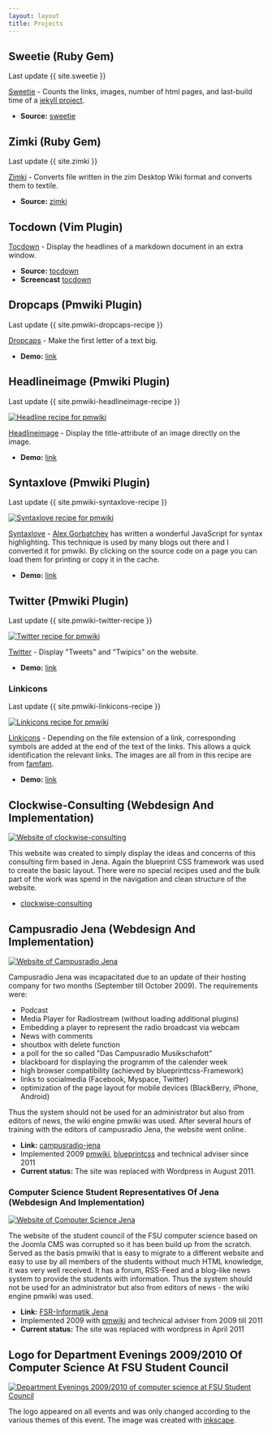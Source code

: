 ```yaml
---
layout: layout
title: Projects
---
```


## Sweetie (Ruby Gem)

<section class="lastupdate">
  Last update {{ site.sweetie }}
</section>

<div class="clearfix"></div>

[Sweetie](https://rubygems.org/gems/sweetie) - Counts the links, images, number of html pages, and last-build time of a [jekyll project](http://jekyllrb.com).

- **Source:** [sweetie](https://github.com/matthias-guenther/sweetie)


## Zimki (Ruby Gem)

<section class="lastupdate">
  Last update {{ site.zimki }}
</section>

<div class="clearfix"></div>

[Zimki](https://rubygems.org/gems/zimki) - Converts file written in the zim Desktop Wiki format and converts them to textile.

- **Source:** [zimki](https://github.com/matthias-guenther/zimki)


## Tocdown (Vim Plugin)

[Tocdown](http://www.vim.org/scripts/script.php?script_id=3856) - Display the headlines of a markdown document in an extra window.

- **Source:** [tocdown](https://github.com/matthias-guenther/tocdown)
- **Screencast** [tocdown](http://www.screenr.com/zvos)


## Dropcaps (Pmwiki Plugin)

<section class="lastupdate">
  Last update {{ site.pmwiki-dropcaps-recipe }}
</section>

<div class="clearfix"></div>

[Dropcaps](http://www.pmwiki.org/wiki/Cookbook/Dropcaps) - Make the first letter of a text big.

- **Demo:** [link](http://pmwiki.wikimatze.de/pmwiki-2.2.5/pmwiki.php?n=Main.DropCaps)


## Headlineimage (Pmwiki Plugin)

<section class="lastupdate">
  Last update {{ site.pmwiki-headlineimage-recipe }}
</section>

<div class="clearfix"></div>

<a href="http://farm8.staticflickr.com/7213/7284689512_f855d570b6.jpg" title="Headline recipe for pmwiki" class="fancybox"><img src="http://farm8.staticflickr.com/7213/7284689512_f855d570b6_n.jpg" class="center" alt="Headline recipe for pmwiki"/></a>

[Headlineimage](http://www.pmwiki.org/wiki/Cookbook/HeadlineImage) - Display the title-attribute of an image directly on the image.

- **Demo:** [link](http://pmwiki.wikimatze.de/pmwiki-2.2.5/pmwiki.php?n=Main.Headlineimage)


## Syntaxlove (Pmwiki Plugin)

<section class="lastupdate">
  Last update {{ site.pmwiki-syntaxlove-recipe }}
</section>

<div class="clearfix"></div>

<a href="http://farm9.staticflickr.com/8005/7284689280_87ac2f7271_b.jpg" title="Syntaxlove recipe for pmwiki" class="fancybox"><img src="http://farm9.staticflickr.com/8005/7284689280_87ac2f7271_z.jpg" class="center" alt="Syntaxlove recipe for pmwiki"/></a>

[Syntaxlove](http://www.pmwiki.org/wiki/Cookbook/Syntaxlove) - [Alex Gorbatchev](http://alexgorbatchev.com/SyntaxHighlighter) has written a wonderful JavaScript for syntax highlighting. This technique is used by many blogs out there and I converted it for pmwiki. By clicking on the source code on a page you can load them for printing or copy it in the cache.

- **Demo:** [link](http://pmwiki.wikimatze.de/pmwiki-2.2.5/pmwiki.php?n=Main.Syntaxlove)


## Twitter (Pmwiki Plugin)

<section class="lastupdate">
  Last update {{ site.pmwiki-twitter-recipe }}
</section>

<div class="clearfix"></div>

<a href="http://farm9.staticflickr.com/8162/7284689208_f21d51eb35_b.jpg" title="Twitter recipe for pmwiki" class="fancybox"><img src="http://farm9.staticflickr.com/8162/7284689208_f21d51eb35_z.jpg" class="center" alt="Twitter recipe for pmwiki"/></a>

[Twitter](http://www.pmwiki.org/wiki/Cookbook/Twitter) - Display "Tweets" and "Twipics" on the
website.

- **Demo:** [link](http://pmwiki.wikimatze.de/pmwiki-2.2.5/pmwiki.php?n=Main.Twitter)


### Linkicons

<section class="lastupdate">
  Last update {{ site.pmwiki-linkicons-recipe }}
</section>

<div class="clearfix"></div>

<a href="http://farm9.staticflickr.com/8011/7284599918_342e65a2bd.jpg" title="Linkicons recipe for pmwiki" class="fancybox"><img src="http://farm9.staticflickr.com/8011/7284599918_342e65a2bd.jpg" class="center" alt="Linkicons recipe for pmwiki"/></a>

[Linkicons](http://www.pmwiki.org/wiki/Cookbook/LinkIcons) - Depending on the file extension of a
link, corresponding symbols are added at the end of the text of the links.  This allows a quick
identification the relevant links. The images are all from in this recipe are from
[famfam](http://www.famfamfam.com).

- **Demo:** [link](http://pmwiki.wikimatze.de/pmwiki-2.2.5/pmwiki.php?n=Main.Linkicons)


## Clockwise-Consulting (Webdesign And Implementation)

<a href="http://farm8.staticflickr.com/7240/7284690144_abb5849b80_b.jpg" title="Website of clockwise-consulting" class="fancybox"><img src="http://farm8.staticflickr.com/7240/7284690144_abb5849b80_z.jpg" class="center" alt="Website of clockwise-consulting"/></a>

This website was created to simply display the ideas and concerns of this consulting firm based in
Jena. Again the blueprint CSS framework was used to create the basic layout. There were no special
recipes used and the bulk part of the work was spend in the navigation and clean structure of the
website.

- [clockwise-consulting](http://www.clockwise-consulting.de)


## Campusradio Jena (Webdesign And Implementation)

<a href="http://farm9.staticflickr.com/8166/7284688770_746fe6c8ab_b.jpg" title="Website of Campusradio Jena" class="fancybox"><img src="http://farm9.staticflickr.com/8166/7284688770_746fe6c8ab_z.jpg" class="center" alt="Website of Campusradio Jena"/></a>

Campusradio Jena was incapacitated due to an update of their hosting company for two months (September till October 2009). The requirements were:


- Podcast
- Media Player for Radiostream (without loading additional plugins)
- Embedding a player to represent the radio broadcast via webcam
- News with comments
- shoutbox with delete function
- a poll for the so called "Das Campusradio Musikschafott"
- blackboard for displaying the programm of the calender week
- high browser compatibility (achieved by blueprinttcss-Framework)
- links to socialmedia (Facebook, Myspace, Twitter)
- optimization of the page layout for mobile devices (BlackBerry, iPhone, Android)


Thus the system should not be used for an administrator but also from editors of news, the wiki engine pmwiki was used.
After several hours of training with the editors of campusradio Jena, the website went online.


- **Link:** [campusradio-jena](http://www.campusradio-jena.de)
- Implemented 2009 [pmwiki](http://www.pmwiki.org), [blueprintcss](http://blueprintcss.org) and technical adviser since
  2011
- **Current status:** The site was replaced with Wordpress in August 2011.


### Computer Science Student Representatives Of Jena (Webdesign And Implementation)

<a href="http://farm8.staticflickr.com/7104/7284689428_2157086f0e_b.jpg" title="Website of Computer Science Jena" class="fancybox"><img src="http://farm8.staticflickr.com/7104/7284689428_2157086f0e_z.jpg" class="center" alt="Website of Computer Science Jena"/></a>

The website of the student council of the FSU computer science based on the Joomla CMS was corrupted so it has been
build up from the scratch.  Served as the basis pmwiki that is easy to migrate to a different website and easy to use by
all members of the students without much HTML knowledge, it was very well received. It has a forum, RSS-Feed and a
blog-like news system to provide the students with information. Thus the system should not be used for an administrator
but also from editors of news - the wiki engine pmwiki was used.

- **Link:** [FSR-Informatik Jena](http://users.minet.uni-jena.de/~fsrinfo)
- Implemented 2009 with [pmwiki](http://www.pmwiki.org) and technical adviser from 2009
  till 2011
- **Current status:** The site was replaced with wordpress in April 2011


## Logo for Department Evenings 2009/2010 Of Computer Science At FSU Student Council

<a href="http://farm9.staticflickr.com/8002/7284689342_e600775b9a_z.jpg" title="Department Evenings 2009/2010 of computer science at FSU Student Council" class="fancybox"><img src="http://farm9.staticflickr.com/8002/7284689342_e600775b9a_z.jpg" class="center" alt="Department Evenings 2009/2010 of computer science at FSU Student Council"/></a>

The logo appeared on all events and was only changed according to the various themes of this event. The image was
created with [inkscape](http://www.inkscape.org).

